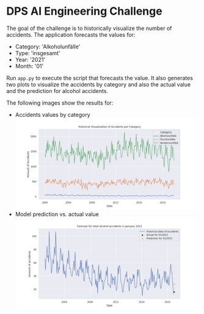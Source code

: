# DPS AI Engineering Challenge

The goal of the challenge is to historically visualize the number of accidents. The application forecasts the values for:
- Category: 'Alkoholunfälle'
- Type: 'insgesamt'
- Year: '2021'
- Month: '01'

Run `app.py` to execute the script that forecasts the value. It also generates two plots to visualize the accidents by category and also the actual value and the prediction for alcohol accidents.

The following images show the results for:
- Accidents values by category
  ![categories](plots/visualization_by_category.png)
- Model prediction vs. actual value
  ![prediction](plots/visualization_prediction.png)
